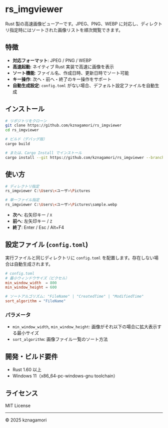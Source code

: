 # rs_imgviewer

Rust 製の高速画像ビューアーです。JPEG、PNG、WEBP に対応し、ディレクトリ指定時にはソートされた画像リストを順次閲覧できます。

## 特徴

* **対応フォーマット**: JPEG / PNG / WEBP
* **高速起動**: ネイティブ Rust 実装で高速に画像を表示
* **ソート機能**: ファイル名、作成日時、更新日時でソート可能
* **キー操作**: 次へ・前へ・終了のキー操作をサポート
* **自動生成設定**: `config.toml` がない場合、デフォルト設定ファイルを自動生成

## インストール

```bash
# リポジトリをクローン
git clone https://github.com/kznagamori/rs_imgviewer
cd rs_imgviewer

# ビルド（デバッグ版）
cargo build

# または、Cargo Install でインストール
cargo install --git https://github.com/kznagamori/rs_imgviewer --branch main
```

## 使い方

```bash
# ディレクトリ指定
rs_imgviewer C:\Users\<ユーザ>\Pictures

# 単一ファイル指定
rs_imgviewer C:\Users\<ユーザ>\Pictures\sample.webp
```

* **次へ**: 右矢印キー / `X`
* **前へ**: 左矢印キー / `Z`
* **終了**: Enter / Esc / Alt+F4

## 設定ファイル (`config.toml`)

実行ファイルと同じディレクトリに `config.toml` を配置します。存在しない場合は自動生成されます。

```toml
# config.toml
# 最小ウィンドウサイズ（ピクセル）
min_window_width  = 800
min_window_height = 600

# ソートアルゴリズム: "FileName" | "CreatedTime" | "ModifiedTime"
sort_algorithm = "FileName"
```

### パラメータ

* `min_window_width`, `min_window_height`: 画像がそれ以下の場合に拡大表示する最小サイズ
* `sort_algorithm`: 画像ファイル一覧のソート方法

## 開発・ビルド要件

* Rust 1.60 以上
* Windows 11（x86\_64-pc-windows-gnu toolchain）

## ライセンス

MIT License

---

© 2025 kznagamori


